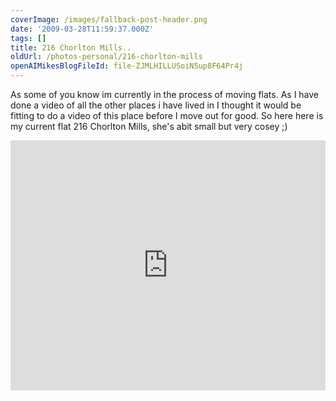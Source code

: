 ```yaml
---
coverImage: /images/fallback-post-header.png
date: '2009-03-28T11:59:37.000Z'
tags: []
title: 216 Chorlton Mills..
oldUrl: /photos-personal/216-chorlton-mills
openAIMikesBlogFileId: file-ZJMLHILLUSoiN5up8F64Pr4j
---
```


As some of you know im currently in the process of moving flats. As I have done a video of all the other places i have lived in I thought it would be fitting to do a video of this place before I move out for good. So here here is my current flat 216 Chorlton Mills, she's abit small but very cosey ;)<!-- more -->

<iframe width="100%" height="400" src="https://www.youtube.com/embed/PcR8hLX1Lak" frameborder="0" allow="accelerometer; autoplay; clipboard-write; encrypted-media; gyroscope; picture-in-picture" allowfullscreen></iframe>
